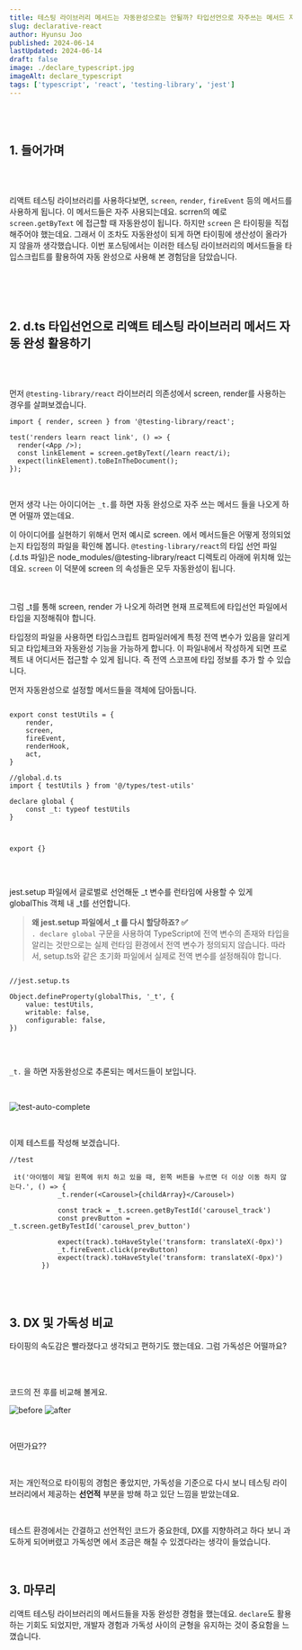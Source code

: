 ```yaml
---
title: 테스팅 라이브러리 메서드는 자동완성으로는 안될까? 타입선언으로 자주쓰는 메서드 자동완성 해보기
slug: declarative-react
author: Hyunsu Joo
published: 2024-06-14
lastUpdated: 2024-06-14
draft: false
image: ./declare_typescript.jpg
imageAlt: declare_typescript
tags: ['typescript', 'react', 'testing-library', 'jest']
---
```



<br/>
<br/>

## 1. 들어가며
<br/>
<br/>

리액트 테스팅 라이브러리를 사용하다보면, `screen`, `render`, `fireEvent` 등의 메서드를 사용하게 됩니다.
이 메서드들은 자주 사용되는데요. scrren의 예로  `screen.getByText` 에 접근할 때 자동완성이 됩니다. 하지만 `screen` 은 타이핑을 직접 해주어야 했는데요. 
그래서 이 조차도 자동완성이 되게 하면 타이핑에 생산성이 올라가지 않을까 생각했습니다. 이번 포스팅에서는 이러한 테스팅 라이브러리의 메서드들을 타입스크립트를 활용하여 자동 완성으로 사용해 본 경험담을 담았습니다.
<br/>
<br/>
<br/>
<br/>
<br/>

## 2. d.ts 타입선언으로 리액트 테스팅 라이브러리 메서드 자동 완성 활용하기
<br/>
<br/>

먼저 `@testing-library/react` 라이브러리 의존성에서 screen, render를 사용하는 경우를 살펴보겠습니다.
<br/>

```tsx
import { render, screen } from '@testing-library/react';

test('renders learn react link', () => {
  render(<App />);
  const linkElement = screen.getByText(/learn react/i);
  expect(linkElement).toBeInTheDocument();
});
```
<br/>

먼저 생각 나는 아이디어는 `_t.`를 하면 자동 완성으로 자주 쓰는 메서드 들을 나오게 하면 어떨까 였는데요. 

이 아이디어를 실현하기 위해서 먼저 예시로 screen. 에서 메서드들은 어떻게 정의되었는지 타입정의 파일을 확인해 봅니다.  `@testing-library/react`의  타입 선언 파일(.d.ts 파일)은 node_modules/@testing-library/react 디렉토리 아래에 위치해 있는데요.
`screen`
이 덕분에  screen 의 속성들은 모두 자동완성이 됩니다. 

<br/>
<br/>
그럼 _t를 통해 screen, render 가 나오게 하려면 현재 프로젝트에 타입선언 파일에서 타입을 지정해줘야 합니다. 

타입정의 파일을 사용하면 타입스크립트 컴파일러에게 특정 전역 변수가 있음을 알리게 되고 타입체크와 자동완성 기능을 가능하게 합니다. 이 파일내에서 작성하게 되면 프로젝트 내 어디서든 접근할 수 있게 됩니다. 즉 전역 스코프에 타입 정보를 추가 할 수 있습니다. 


먼저 자동완성으로 설정할 메서드들을 객체에 담아둡니다. 
```tsx

export const testUtils = {
    render,
    screen,
    fireEvent,
    renderHook,
    act,
}

```



```tsx
//global.d.ts
import { testUtils } from '@/types/test-utils'

declare global {
    const _t: typeof testUtils
}



export {}


```

<br/>

jest.setup 파일에서 글로벌로 선언해둔  _t 변수를 런타임에 사용할 수 있게 globalThis 객체 내 _t를 선언합니다. 

> **왜 jest.setup 파일에서 _t 를 다시 할당하죠? ✅**   
>`. declare global` 구문을 사용하여 TypeScript에 전역 변수의 존재와 타입을 알리는 것만으로는 실제 런타임 환경에서 전역 변수가 정의되지 않습니다. 따라서, setup.ts와 같은 초기화 파일에서 실제로 전역 변수를 설정해줘야 합니다.

```tsx

//jest.setup.ts

Object.defineProperty(globalThis, '_t', {
    value: testUtils,
    writable: false,
    configurable: false,
})


```

<br/>

 `_t.` 을 하면 자동완성으로 추론되는 메서드들이 보입니다. 

<br/>

![test-auto-complete](../images/test_auto_complete.png)

<br/>



이제 테스트를 작성해 보겠습니다.
```tsx
//test 

 it('아이템이 제일 왼쪽에 위치 하고 있을 때, 왼쪽 버튼을 누르면 더 이상 이동 하지 않는다.', () => {
            _t.render(<Carousel>{childArray}</Carousel>)

            const track = _t.screen.getByTestId('carousel_track')
            const prevButton = _t.screen.getByTestId('carousel_prev_button')

            expect(track).toHaveStyle('transform: translateX(-0px)')
            _t.fireEvent.click(prevButton)
            expect(track).toHaveStyle('transform: translateX(-0px)')
        })
```

<br/>
<br/>


## 3. DX 및 가독성 비교

타이핑의 속도감은 빨라졌다고 생각되고 편하기도 했는데요. 그럼 가독성은 어떨까요?

<br/>
<br/>

코드의 전 후를 비교해 볼게요.

![before](../images/before_t.png)
![after](../images/_t.png)

<br/>


어떤가요??

<br/>

저는 개인적으로 타이핑의 경험은 좋았지만, 가독성을 기준으로 다시 보니 테스팅 라이브러리에서 제공하는 **선언적** 부분을 방해 하고 있단 느낌을 받았는데요. 

<br/>

테스트 환경에서는 간결하고 선언적인 코드가 중요한데, DX를 지향하려고 하다 보니 과도하게 되어버렸고 가독성면 에서 조금은 해칠 수 있겠다라는 생각이 들었습니다. 


<br/>



## 3. 마무리 

리액트 테스팅 라이브러리의 메서드들을 자동 완성한 경험을 했는데요. `declare`도 활용 하는 기회도 되었지만, 개발자 경험과  가독성 사이의 균형을 유지하는 것이 중요함을 느꼈습니다.



